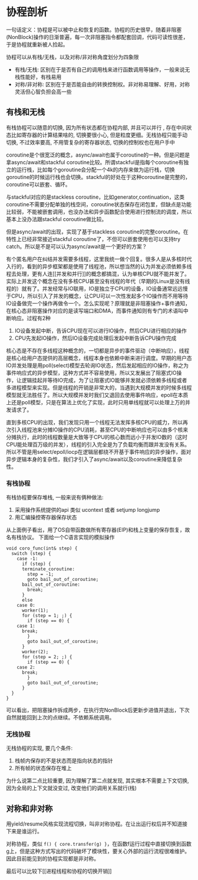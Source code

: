 # 协程剖析

一句话定义：协程是可以被中止和恢复的函数。协程的历史很早，随着非阻塞(NonBlock)操作的日渐普遍，每一次非阻塞指令都配套回调，代码可读性很差，于是协程就重新被人捡起。

协程可以从有栈/无栈，以及对称/非对称角度划分为四象限

* 有栈/无栈: 区别在于是否有自己的调用栈来进行函数调用等操作，一般来说无栈性能好，有栈易用
* 对称/非对称: 区别在于是否能自由的转换控制权。非对称易理解、好用，对称灵活但心智负担会高一些

## 有栈和无栈

有栈协程可以随意的切换, 因为所有状态都在协程内部, 并且可以并行 , 存在中间状态比如寄存器的计算结果啥的, 切换要很小心, 但是粒度更细。无栈协程只能手动切换, 不过效率要高, 不用管复杂的寄存器状态, 切换的控制权也在用户手中

coroutine是个很宽泛的概念，async/await也属于coroutine的一种。但是问题是拿async/await和stackful coroutine比较。所谓stackful是指每个coroutine有独立的运行栈，比如每个goroutine会分配一个4k的内存来做为运行栈，切换goroutine的时候运行栈也会切换。stackful的好处在于这种coroutine是完整的，coroutine可以嵌套、循环。

与stackful对应的是stackless coroutine，比如generator,continuation，这类coroutine不需要分配单独的栈空间，coroutine状态保存在闭包里，但缺点是功能比较弱，不能被嵌套调用，也没办法和异步函数配合使用进行控制流的调度，所以基本上没办法跟stackful coroutine做比较。

但是async/await的出现，实现了基于stackless coroutine的完整coroutine。在特性上已经非常接近stackful coroutine了，不但可以嵌套使用也可以支持try catch。所以是不是可以认为async/await是一个更好的方案？

有个匿名用户在纠结并发需要多线程，这里我统一做个回复。很多人是从多核时代入行的，看到的异步框架都是使用了线程池，所以想当然的认为并发必须依赖多线程去处理，更有人连[[并发和并行]]的概念都搞混，认为单核CPU就不能并发了。实际上并发这个概念在没有多核CPU甚至没有线程的年代（早期的Linux是没有线程的）就有了。并发经常与IO联用，IO是独立于CPU的设备，IO设备通常远远慢于CPU，所以引入了并发的概念，让CPU可以一次性发起多个IO操作而不用等待IO设备做完一个操作再做令一个。怎么实现呢？原理就是非阻塞操作+事件通知，在核心态非阻塞操作对应的是读写端口和DMA，而事件通知则有专门的术语叫中断响应。过程有2种

1. IO设备发起中断，告诉CPU现在可以进行IO操作，然后CPU进行相应的操作
1. CPU先发起IO操作，然后IO设备完成处理后发起中断告诉CPU操作完成

核心态是不存在多线程这种概念的，一切都是异步的事件驱动（中断响应），线程是核心给用户态提供的高层概念，线程本身也依赖中断来进行调度。早期的用户态IO并发处理是用poll(select)模型去轮询IO状态，然后发起相应的IO操作，称之为事件响应式的异步模型，这种方式并不容易使用，所以又发展出了阻塞式IO操作，让逻辑挂起并等待IO完成，为了让阻塞式IO能够并发就必须依赖多线程或者多进程模型来实现。但是线程的开销是非常大的，当遇到大规模并发的时候多线程模型就无法胜任了。所以大规模并发时我们又退回去使用事件响应，epoll在本质上还是poll模型，只是在算法上优化了实现，此时只用单线程就可以处理上万的并发请求了。

直到多核CPU的出现，我们发现只用一个线程无法发挥多核CPU的威力，所以再次引入线程池来分摊IO操作的CPU消耗，甚至CPU的中断响应也可以由多个核来分摊执行，此时的线程数量是大致等于CPU的核心数而远小于并发IO数的（这时CPU能处理百万级的并发），线程的引入完全是为了负载均衡而跟并发没有关系。所以不管是用select/epoll/iocp在逻辑层都绕不开基于事件响应的异步操作，面对异步逻辑本身的复杂性，我们才引入了async/await以及coroutine来降低复杂性。

### 有栈协程

有栈协程要保存堆栈, 一般来说有俩种做法:

1. 采用操作系统提供的api 类似 ucontext 或者 setjump longjump
1. 用汇编操控寄存器保存状态

从上面例子看出，用了OS自带函数做所有寄存器(EIP)和栈上变量的保存恢复，故名有栈协议。 下面给一个C语言实现的模拟操作

```
void coro_func(int& step) {
  switch (step) {
    case -1:
      if (step) {
      terminate_coroutine:
        step = -1;
        goto bail_out_of_coroutine;
      bail_out_of_coroutine:
        break;
      }
      else
    case 0:
      worker(1);
      for (step = 1; ;) {
        if (step == 0) {
    case 1:
      break;
        }
        goto bail_out_of_coroutine;
      }
      worker(2);
      for (step = 2; ;) {
        if (step == 0) {
    case 2:
      break;
        }
        goto bail_out_of_coroutine;
      }
  }
}
```

可以看出，把阻塞操作拆成两步，在执行完NonBlock后更新步进值并退出，下次自然就能回到上次的点继续。不依赖系统调用。

### 无栈协程

无栈协程的实现, 要几个条件:

1. 栈帧内保存的不是状态而是指向状态的指针
1. 所有帧的状态保存在堆上

为什么说第二点比较重要, 因为理解了第二点就发现, 其实根本不需要上下文切换, 因为全局的上下文就没变过, 改变他们的调用关系就行(栈)

## 对称和非对称

用yield/resume风格实现流程切换，叫非对称协程。在让出运行权后并不知道接下来是谁运行。

对称协程，类似 `f() { core.transfer(g) }`，在函数f运行过程中直接切换到函数g上，但是这种方式写出的代码破坏了模块性，要关心外部的运行流程很难维护。因此目前能见到的协程实现都是非对称。

最后可以比较下[[进程线程和协程的切换开销]]